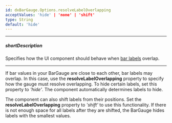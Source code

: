 ```yaml
---
id: dxBarGauge.Options.resolveLabelOverlapping
acceptValues: 'hide' | 'none' | 'shift'
type: String
default: 'hide'
---
```

---
##### shortDescription
Specifies how the UI component should behave when [bar labels](/api-reference/10%20UI%20Components/dxBarGauge/1%20Configuration/label '/Documentation/ApiReference/UI_Components/dxBarGauge/Configuration/label/') overlap.

---
If bar values in your BarGauge are close to each other, bar labels may overlap. In this case, use the **resolveLabelOverlapping** property to specify how the gauge must resolve overlapping. To hide certain labels, set this property to *'hide'*. The component automatically determines labels to hide. 

The component can also shift labels from their positions. Set the **resolveLabelOverlapping** property to *'shift'* to use this functionality. If there is not enough space for all labels after they are shifted, the BarGauge hides labels with the smallest values.